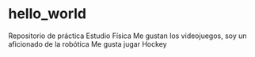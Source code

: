 # hello_world
Repositorio de práctica
Estudio Física
Me gustan los videojuegos, soy un aficionado de la robótica
Me gusta jugar Hockey
